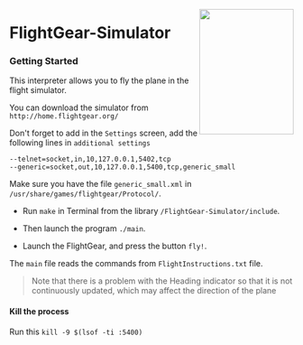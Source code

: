 <p align="center">
  <img 
    align="right"
    width="167"
    height="222"
    src="https://wiki.flightgear.org/w/images/0/00/Fglogo1.png"
  >
</p>


# FlightGear-Simulator

### Getting Started

This interpreter allows you to fly the plane in the flight simulator.

You can download the simulator from `http://home.flightgear.org/`

Don't forget to add in the `Settings` screen, add the following lines in `additional settings`

`--telnet=socket,in,10,127.0.0.1,5402,tcp`  
`--generic=socket,out,10,127.0.0.1,5400,tcp,generic_small`

Make sure you have the file `generic_small.xml` in `/usr/share/games/flightgear/Protocol/`. 

- Run `make` in Terminal from the library `/FlightGear-Simulator/include`.

- Then launch the program `./main`.

- Launch the FlightGear, and press the button `fly!`.


The `main` file reads the commands from `FlightInstructions.txt` file.


> Note that there is a problem with the Heading indicator so that it is not continuously updated, which may affect the direction of the plane

#### Kill the process
Run this `kill -9 $(lsof -ti :5400)`

